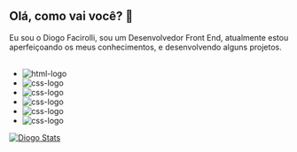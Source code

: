 ## Olá, como vai você? 👋

Eu sou o Diogo Facirolli, sou um Desenvolvedor Front End, atualmente estou aperfeiçoando os meus conhecimentos, e desenvolvendo alguns projetos.
<br>
<br>
 - <img src="https://img.shields.io/badge/HTML5-E34F26?style=for-the-badge&logo=html5&logoColor=white" alt="html-logo" />
 - <img src="https://img.shields.io/badge/CSS3-1572B6?style=for-the-bdge&logo=css3&logoColor=wite" alt="css-logo" />
 - <img src="https://img.shields.io/badge/JavaScript-F7DF1E?style=for-the-bdge&logo=css3&logoColor=wite" alt="css-logo" />
 - <img src="https://img.shields.io/badge/React-20232A?style=for-the-bdge&logo=css3&logoColor=wite" alt="css-logo" />
 - <img src="https://img.shields.io/badge/GIT-E44C30?style=for-the-bdge&logo=css3&logoColor=wite" alt="css-logo" />
  - <img src="https://img.shields.io/badge/GitHub-100000?style=for-the-bdge&logo=css3&logoColor=wite" alt="css-logo" />

 [![Diogo Stats](https://github-readme-stats.vercel.app/api?username=facirollidiogodev)](https://github.com/anuraghazra/github-readme-stats)





